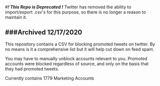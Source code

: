 #_**! This Repo is Deprecated !**_
Twitter has removed the ability to import/export .csv's for this purpose, so there is no longer a reason to maintain it. 





###Archived 12/17/2020
---
This repository contains a CSV for blocking promoted tweets on twitter. By no means is it a comprehensive list but it will help cut down on feed spam.

You may have to manually unblock accounts relevant to you. Promoted accounts were blocked regardless of source, and only on the basis that they had promoted tweets.

Currently contains 1779 Marketing Accounts

